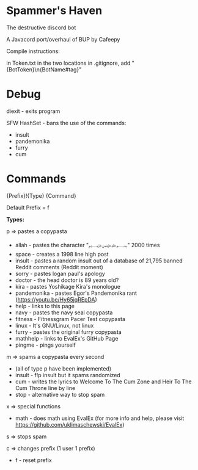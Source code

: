 # Spammer's Haven
The destructive discord bot

A Javacord port/overhaul of BUP by Cafeepy

Compile instructions:

in Token.txt in the two locations in .gitignore, 
add "{BotToken}\n{BotName#tag}"

# Debug

diexit - exits program

SFW HashSet - bans the use of the commands:
 
 - insult
 - pandemonika
 - furry
 - cum

# Commands
{Prefix}!{Type} {Command}

Default Prefix = f

**Types:**

p => pastes a copypasta

 - allah - pastes the character "﷽" 2000 times
 - space - creates a 1998 line high post
 - insult - pastes a random insult out of a database of 21,795 banned Reddit comments (Reddit moment)
 - sorry - pastes logan paul's apology
 - doctor - the head doctor is 89 years old?
 - kira - pastes Yoshikage Kira's monologue
 - pandemonika - pastes Egor's Pandemonika rant (https://youtu.be/Hy65jqREpDA)
 - help - links to this page
 - navy - pastes the navy seal copypasta
 - fitness - Fitnessgram Pacer Test copypasta
 - linux - It's GNU/Linux, not linux
 - furry - pastes the original furry copypasta
 - mathhelp - links to EvalEx's GitHub Page
 - pingme - pings yourself

m => spams a copypasta every second

 - (all of type p have been implemented)
 - insult - f!p insult but it spams randomized
 - cum - writes the lyrics to Welcome To The Cum Zone and Heir To The Cum Throne line by line
 - stop - alternative way to stop spam
 
x => special functions

 - math - does math using EvalEx (for more info and help, please visit https://github.com/uklimaschewski/EvalEx)

s => stops spam

c => changes prefix (1 user 1 prefix)

 - f - reset prefix
